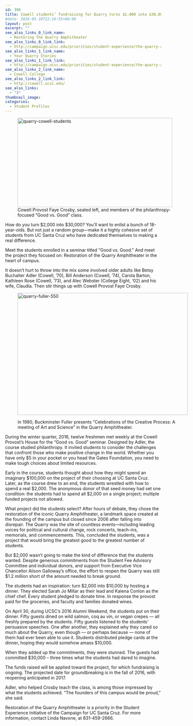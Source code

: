 ```yaml
---
id: 396
title: Cowell students’ fundraising for Quarry turns $2,000 into $30,000
#date: 2016-05-10T22:16:55+00:00
layout: post
excerpt: ""
see_also_links_0_link_name:
  - Restoring the Quarry Amphitheater
see_also_links_0_link_link:
  - http://campaign.ucsc.edu/priorities/student-experience/the-quarry-amphitheater/
see_also_links_1_link_name:
  - Your Quarry Stories
see_also_links_1_link_link:
  - http://campaign.ucsc.edu/priorities/student-experience/the-quarry-amphitheater/quarry-stories/
see_also_links_2_link_name:
  - Cowell College
see_also_links_2_link_link:
  - http://cowell.ucsc.edu/
see_also_links:
  - "3"
thumbnail_image:
categories:
  - Student Profiles
---
```

<figure id="attachment_397" style="width: 500px" class="wp-caption alignright"><img class="size-full wp-image-397" src="http://live-ucsc-giving.pantheonsite.io/wp-content/uploads/2017/08/quarry-cowell-students.jpg" alt="quarry-cowell-students" width="500" height="288" srcset="https://ucsc-giving.lndo.site/wp-content/uploads/2017/08/quarry-cowell-students.jpg 500w, https://ucsc-giving.lndo.site/wp-content/uploads/2017/08/quarry-cowell-students-300x173.jpg 300w" sizes="(max-width: 500px) 100vw, 500px" /><figcaption class="wp-caption-text">Cowell Provost Faye Crosby, seated left, and members of the philanthropy-focused “Good vs. Good” class.</figcaption></figure> 

How do you turn $2,000 into $30,000? You’ll want to enlist a bunch of 18-year-olds. But not just a random group—make it a highly cohesive set of students from UC Santa Cruz who have dedicated themselves to making a real difference.

Meet the students enrolled in a seminar titled “Good vs. Good.” And meet the project they focused on: Restoration of the Quarry Amphitheater in the heart of campus.

It doesn’t hurt to throw into the mix some involved older adults like Betsy Buchalter Adler (Cowell, ’70), Bill Anderson (Cowell, ’74), Carola Barton, Kathleen Rose (Cowell, ’73), and Alec Webster (College Eight, ‘02) and his wife, Claudia. Then stir things up with Cowell Provost Faye Crosby.<figure id="attachment_399" style="width: 550px" class="wp-caption alignright">

<img class="size-full wp-image-399" src="http://live-ucsc-giving.pantheonsite.io/wp-content/uploads/2016/05/quarry-fuller-550.jpg" alt="quarry-fuller-550" width="550" height="394" srcset="https://ucsc-giving.lndo.site/wp-content/uploads/2016/05/quarry-fuller-550.jpg 550w, https://ucsc-giving.lndo.site/wp-content/uploads/2016/05/quarry-fuller-550-300x215.jpg 300w" sizes="(max-width: 550px) 100vw, 550px" /> <figcaption class="wp-caption-text">In 1980, Buckminster Fuller presents “Celebrations of the Creative Process: A meeting of Art and Science” in the Quarry Amphitheater.</figcaption></figure> 

During the winter quarter, 2016, twelve freshmen met weekly at the Cowell Provost’s House for the “Good vs. Good” seminar. Designed by Adler, the course studied philanthropy. It invited students to consider the challenges that confront those who make positive change in the world. Whether you have only $5 in your pocket or you head the Gates Foundation, you need to make tough choices about limited resources.

Early in the course, students thought about how they might spend an imaginary $100,000 on the project of their choosing at UC Santa Cruz. Later, as the course drew to an end, the students wrestled with how to spend a real $2,000. The anonymous donor of that seed money had set one condition: the students had to spend all $2,000 on a single project; multiple funded projects not allowed.

What project did the students select? After hours of debate, they chose the restoration of the iconic Quarry Amphitheater, a landmark space created at the founding of the campus but closed since 2006 after falling into disrepair. The Quarry was the site of countless events—including leading voices for political and cultural change, rock concerts, teach-ins, memorials, and commencements. This, concluded the students, was a project that would bring the greatest good to the greatest number of students.

But $2,000 wasn’t going to make the kind of difference that the students wanted. Despite generous commitments from the Student Fee Advisory Committee and individual donors, and support from Executive Vice Chancellor Alison Galloway&#8217;s office, the effort to reopen the Quarry was still $1.2 million short of the amount needed to break ground.

The students had an inspiration: turn $2,000 into $10,000 by hosting a dinner. They elected Sarah Jo Millar as their lead and Kaiena Conlon as the chief chef. Every student pledged to donate time. In response the provost paid for the groceries, and faculty and families donated wines.

On April 30, during UCSC’s 2016 Alumni Weekend, the students put on their dinner. Fifty guests dined on wild salmon, coq au vin, or vegan crepes &#8212; all freshly prepared by the students. Fifty guests listened to the students’ persuasive speeches. One after another, they explained why they cared so much about the Quarry, even though &#8212; or perhaps because &#8212; none of them had ever been able to use it. Students distributed pledge cards at the dinner, hoping they would somehow amass $10,000.

When they added up the commitments, they were stunned. The guests had committed $30,000 – three times what the students had dared to imagine.

The funds raised will be applied toward the project, for which fundraising is ongoing. The projected date for groundbreaking is in the fall of 2016, with reopening anticipated in 2017.

Adler, who helped Crosby teach the class, is among those impressed by what the students achieved. “The founders of this campus would be proud,” she said.

Restoration of the Quarry Amphitheater is a priority in the Student Experience Initiative of the Campaign for UC Santa Cruz. For more information, contact Linda Navone, at 831-459-2666.
